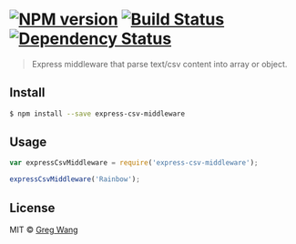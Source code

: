 #  [![NPM version][npm-image]][npm-url] [![Build Status][travis-image]][travis-url] [![Dependency Status][daviddm-image]][daviddm-url]

> Express middleware that parse text/csv content into array or object. 


## Install

```sh
$ npm install --save express-csv-middleware
```


## Usage

```js
var expressCsvMiddleware = require('express-csv-middleware');

expressCsvMiddleware('Rainbow');
```


## License

MIT © [Greg Wang](gregwym.info)


[npm-image]: https://badge.fury.io/js/express-csv-middleware.svg
[npm-url]: https://npmjs.org/package/express-csv-middleware
[travis-image]: https://travis-ci.org/gregwym/express-csv-middleware.svg?branch=master
[travis-url]: https://travis-ci.org/gregwym/express-csv-middleware
[daviddm-image]: https://david-dm.org/gregwym/express-csv-middleware.svg?theme=shields.io
[daviddm-url]: https://david-dm.org/gregwym/express-csv-middleware
